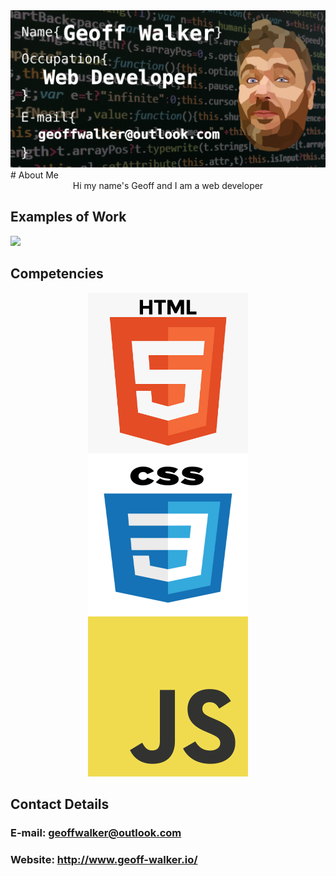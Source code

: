 <img src="https://github.com/Geoff-Walker/Geoff-Walker/blob/main/my-banner.png">
# About Me
<div align="center">Hi my name's Geoff and I am a web developer</div>

## Examples of Work
<img src="https://github.com/Geoff-Walker/Geoff-Walker/blob/main/Aspects%20of%20beauty.gif.gif" width="256">

## Competencies
<div align="center">
<img src="https://github.com/Geoff-Walker/Geoff-Walker/blob/main/html.png" width="256" height="256">          <img src="https://github.com/Geoff-Walker/Geoff-Walker/blob/main/css.png" width="256" height="256">          <img src="https://github.com/Geoff-Walker/Geoff-Walker/blob/main/JS.png" width="256" height="256"></div>

## Contact Details
### E-mail:   geoffwalker@outlook.com 
### Website:  http://www.geoff-walker.io/
